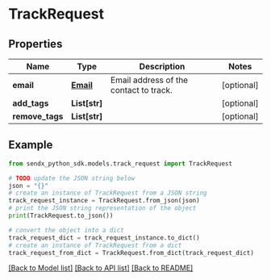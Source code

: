 # TrackRequest


## Properties

Name | Type | Description | Notes
------------ | ------------- | ------------- | -------------
**email** | [**Email**](Email.md) | Email address of the contact to track. | [optional] 
**add_tags** | **List[str]** |  | [optional] 
**remove_tags** | **List[str]** |  | [optional] 

## Example

```python
from sendx_python_sdk.models.track_request import TrackRequest

# TODO update the JSON string below
json = "{}"
# create an instance of TrackRequest from a JSON string
track_request_instance = TrackRequest.from_json(json)
# print the JSON string representation of the object
print(TrackRequest.to_json())

# convert the object into a dict
track_request_dict = track_request_instance.to_dict()
# create an instance of TrackRequest from a dict
track_request_from_dict = TrackRequest.from_dict(track_request_dict)
```
[[Back to Model list]](../README.md#documentation-for-models) [[Back to API list]](../README.md#documentation-for-api-endpoints) [[Back to README]](../README.md)


